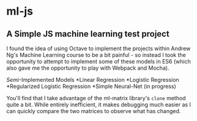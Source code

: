 # ml-js
## A Simple JS machine learning test project

I found the idea of using Octave to implement the projects within Andrew Ng's Machine Learning course to be a bit painful - so instead I took the opportunity to attempt to implement some of these models in ES6 (which also gave me the opportunity to play with Webpack and Mocha). 

*Semi*-Implemented Models
*Linear Regression
*Logistic Regression
*Regularized Logistic Regression
*Simple Neural-Net (in progress)

You'll find that I take advantage of the ml-matrix library's ```clone``` method quite a bit. While entirely inefficient, it makes debugging much easier as I can quickly compare the two matrices to observe what has changed.

